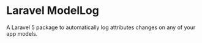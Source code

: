 # Laravel ModelLog
A Laravel 5 package to automatically log attributes changes on any of your app models.
